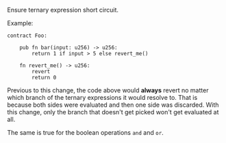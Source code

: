 Ensure ternary expression short circuit.

Example:

```
contract Foo:

    pub fn bar(input: u256) -> u256:
        return 1 if input > 5 else revert_me()

    fn revert_me() -> u256:
        revert
        return 0
```

Previous to this change, the code above would **always** revert no matter
which branch of the ternary expressions it would resolve to. That is because
both sides were evaluated and then one side was discarded. With this change,
only the branch that doesn't get picked won't get evaluated at all.

The same is true for the boolean operations `and` and `or`.
